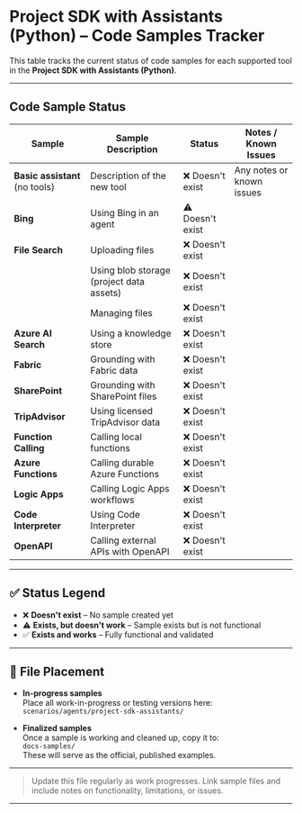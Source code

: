 # Project SDK with Assistants (Python) – Code Samples Tracker

This table tracks the current status of code samples for each supported tool in the **Project SDK with Assistants (Python)**.

---

## Code Sample Status

| Sample               | Sample Description                               | Status                  | Notes / Known Issues                       |
|--------------------|--------------------------------------------------|--------------------------|--------------------------------------------|
| **Basic assistant**  (no tools)                | Description of the new tool                      | ❌ Doesn't exist          | Any notes or known issues                  |
| **Bing**           | Using Bing in an agent                           | ⚠️ Doesn't exist          |                                            |
| **File Search**    | Uploading files                                  | ❌ Doesn't exist          |                                            |
|                    | Using blob storage (project data assets)         | ❌ Doesn't exist          |                                            |
|                    | Managing files                                   | ❌ Doesn't exist          |                                            |
| **Azure AI Search**| Using a knowledge store                          | ❌ Doesn't exist          |                                            |
| **Fabric**         | Grounding with Fabric data                       | ❌ Doesn't exist          |                                            |
| **SharePoint**     | Grounding with SharePoint files                  | ❌ Doesn't exist          |                                            |
| **TripAdvisor**    | Using licensed TripAdvisor data                  | ❌ Doesn't exist          |                                            |
| **Function Calling**| Calling local functions                         | ❌ Doesn't exist          |                                            |
| **Azure Functions**| Calling durable Azure Functions                  | ❌ Doesn't exist          |                                            |
| **Logic Apps**     | Calling Logic Apps workflows                     | ❌ Doesn't exist          |                                            |
| **Code Interpreter**| Using Code Interpreter                          | ❌ Doesn't exist          |                                            |
| **OpenAPI**        | Calling external APIs with OpenAPI               | ❌ Doesn't exist          |                                            |

---

## ✅ Status Legend

- ❌ **Doesn't exist** – No sample created yet  
- ⚠️ **Exists, but doesn't work** – Sample exists but is not functional  
- ✅ **Exists and works** – Fully functional and validated

---

## 📁 File Placement

- **In-progress samples**  
  Place all work-in-progress or testing versions here:  
  `scenarios/agents/project-sdk-assistants/`

- **Finalized samples**  
  Once a sample is working and cleaned up, copy it to:  
  `docs-samples/`  
  These will serve as the official, published examples.

---

> Update this file regularly as work progresses. Link sample files and include notes on functionality, limitations, or issues.

---
